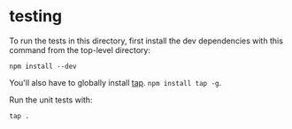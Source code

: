 # testing

To run the tests in this directory, first install the dev dependencies with this command from the top-level directory:

```
npm install --dev
```

You'll also have to globally install [tap](https://github.com/isaacs/node-tap). `npm install tap -g`.

Run the unit tests with:

```
tap .
```
